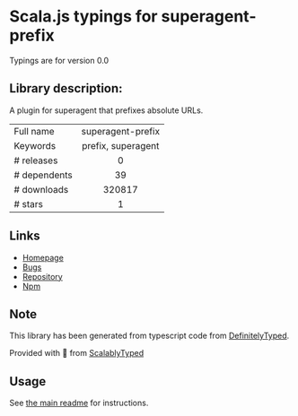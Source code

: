 
# Scala.js typings for superagent-prefix

Typings are for version 0.0

## Library description:
A plugin for superagent that prefixes absolute URLs.

|                    |                 |
| ------------------ | :-------------: |
| Full name          | superagent-prefix |
| Keywords           | prefix, superagent |
| # releases         | 0 |
| # dependents       | 39 |
| # downloads        | 320817 |
| # stars            | 1 |

## Links
- [Homepage](https://github.com/mattahorton/superagent-prefix)
- [Bugs](https://github.com/mattahorton/superagent-prefix/issues)
- [Repository](https://github.com/mattahorton/superagent-prefix)
- [Npm](https://www.npmjs.com/package/superagent-prefix)
    


## Note
This library has been generated from typescript code from [DefinitelyTyped](https://definitelytyped.org).

Provided with :purple_heart: from [ScalablyTyped](https://github.com/oyvindberg/ScalablyTyped)

## Usage
See [the main readme](../../readme.md) for instructions.


